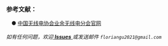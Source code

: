 ### 参考文献：
　● [中国无线电协会业余无线电分会官网](http://www.crac.org.cn/News/Detail?ID=327)<br/><br/>
_如有任何问题，欢迎[ **Issues** ](https://github.com/FlorianGu/climb-over-the-wall/issues) 或发送邮件 `floriangu2021@gmail.com`_